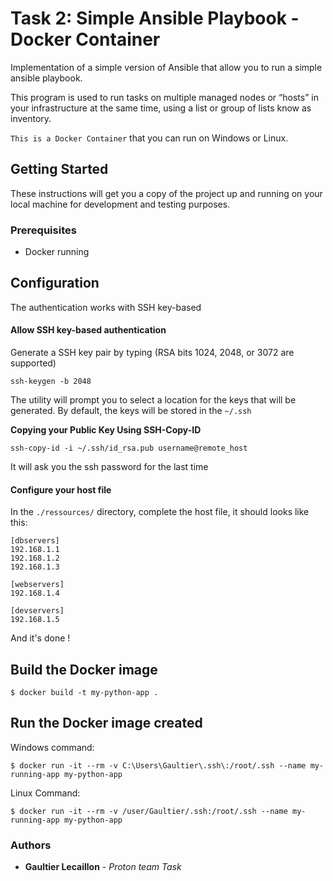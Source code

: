 # Task 2: Simple Ansible Playbook - Docker Container

Implementation of a simple version of Ansible that allow you to run a simple ansible playbook.

This program is used to run tasks on multiple managed nodes or “hosts” in your infrastructure at the same time, using a list or group of lists know as inventory.

`This is a Docker Container` that you can run on Windows or Linux.

## Getting Started

These instructions will get you a copy of the project up and running on your local machine for development and testing purposes.

### Prerequisites

* Docker running

## Configuration
The authentication works with SSH key-based

#### Allow SSH key-based authentication

Generate a SSH key pair by typing (RSA bits 1024, 2048, or 3072 are supported)
```
ssh-keygen -b 2048
```
The utility will prompt you to select a location for the keys that will be generated. By default, the keys will be stored in the `~/.ssh`

**Copying your Public Key Using SSH-Copy-ID**
```
ssh-copy-id -i ~/.ssh/id_rsa.pub username@remote_host
```

It will ask you the ssh password for the last time

#### Configure your host file
In the `./ressources/` directory, complete the host file, it should looks like this:
```
[dbservers]
192.168.1.1
192.168.1.2
192.168.1.3

[webservers]
192.168.1.4

[devservers]
192.168.1.5
```

And it's done !

## Build the Docker image
```
$ docker build -t my-python-app .
```

## Run the Docker image created
Windows command:
```
$ docker run -it --rm -v C:\Users\Gaultier\.ssh\:/root/.ssh --name my-running-app my-python-app
```
Linux Command:
```
$ docker run -it --rm -v /user/Gaultier/.ssh:/root/.ssh --name my-running-app my-python-app
```

### Authors

* **Gaultier Lecaillon** - *Proton team Task* 